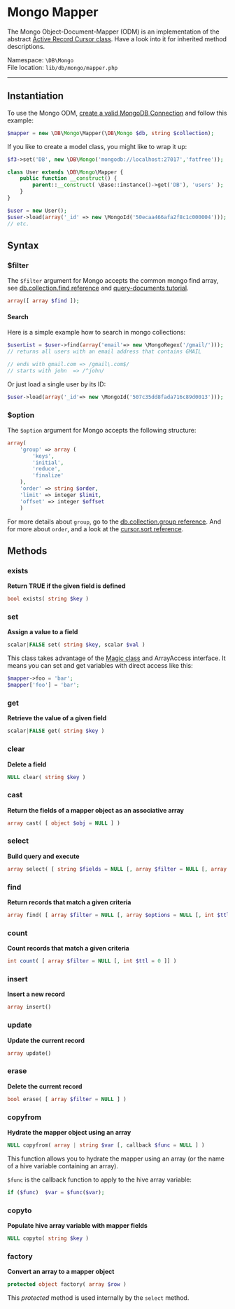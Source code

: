 # Mongo Mapper

The Mongo Object-Document-Mapper (ODM) is an implementation of the abstract [Active Record Cursor class](cursor). Have a look into it for inherited method descriptions.

Namespace: `\DB\Mongo` <br>
File location: `lib/db/mongo/mapper.php`

---

## Instantiation

To use the Mongo ODM, [create a valid MongoDB Connection](mongo#constructor) and follow this example:

```php
$mapper = new \DB\Mongo\Mapper(\DB\Mongo $db, string $collection);
```

If you like to create a model class, you might like to wrap it up:

```php
$f3->set('DB', new \DB\Mongo('mongodb://localhost:27017','fatfree'));

class User extends \DB\Mongo\Mapper {
    public function __construct() {
        parent::__construct( \Base::instance()->get('DB'), 'users' );
    }
}

$user = new User();
$user->load(array('_id' => new \MongoId('50ecaa466afa2f8c1c000004')));
// etc.
```

## Syntax

### $filter

The `$filter` argument for Mongo accepts the common mongo find array,
see [db.collection.find reference](http://docs.mongodb.org/manual/reference/method/db.collection.find/)
and [query-documents tutorial](http://docs.mongodb.org/manual/tutorial/query-documents/).

```php
array([ array $find ]);
```

#### Search

Here is a simple example how to search in mongo collections:

```php
$userList = $user->find(array('email'=> new \MongoRegex('/gmail/')));
// returns all users with an email address that contains GMAIL

// ends with gmail.com => /gmail\.com$/
// starts with john  => /^john/
```

Or just load a single user by its ID:

```php
$user->load(array('_id'=> new \MongoId('507c35dd8fada716c89d0013')));
```

### $option

The `$option` argument for Mongo accepts the following structure:

```php
array(
    'group' => array (
        'keys',
        'initial',
        'reduce',
        'finalize'
    ),
    'order' => string $order,
    'limit' => integer $limit,
    'offset' => integer $offset
    )
```

For more details about `group`, go to the [db.collection.group reference](http://docs.mongodb.org/manual/reference/method/db.collection.group/).
And for more about `order`, and a look at the [cursor.sort reference](http://docs.mongodb.org/manual/reference/method/cursor.sort/).


## Methods

### exists

**Return TRUE if the given field is defined**

```php
bool exists( string $key )
```

### set

**Assign a value to a field**

```php
scalar|FALSE set( string $key, scalar $val )
```

This class takes advantage of the [Magic class](magic "A PHP magic wrapper") and ArrayAccess interface.
It means you can set and get variables with direct access like this:

```php
$mapper->foo = 'bar';
$mapper['foo'] = 'bar';
```

### get

**Retrieve the value of a given field**

```php
scalar|FALSE get( string $key )
```

### clear

**Delete a field**

```php
NULL clear( string $key )
```

### cast

**Return the fields of a mapper object as an associative array**

```php
array cast( [ object $obj = NULL ] )
```

### select

**Build query and execute**

```php
array select( [ string $fields = NULL [, array $filter = NULL [, array $options = NULL [, int $ttl = 0 ]]]] )
```

### find

**Return records that match a given criteria**

```php
array find( [ array $filter = NULL [, array $options = NULL [, int $ttl = 0 ]]] )
```

### count

**Count records that match a given criteria**

```php
int count( [ array $filter = NULL [, int $ttl = 0 ]] )
```

### insert
**Insert a new record**

```php
array insert()
```

### update
**Update the current record**

```php
array update()
```


### erase
**Delete the current record**

```php
bool erase( [ array $filter = NULL ] )
```


### copyfrom
**Hydrate the mapper object using an array**

```php
NULL copyfrom( array | string $var [, callback $func = NULL ] )
```

This function allows you to hydrate the mapper using an array (or the name of a hive variable containing an array).

`$func` is the callback function to apply to the hive array variable:

```php
if ($func)  $var = $func($var);
```

### copyto
**Populate hive array variable with mapper fields**

```php
NULL copyto( string $key )
```

### factory
**Convert an array to a mapper object**

```php
protected object factory( array $row )
```

This _protected_ method is used internally by the `select` method.
